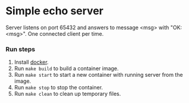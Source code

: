 # Simple echo server

Server listens on port 65432 and answers to message \<msg\> with "OK: \<msg\>". One connected client per time.

### Run steps

1. Install [docker](https://www.docker.com/).
2. Run `make build` to build a container image.
3. Run `make start` to start a new container with running server from the image.
4. Run `make stop` to stop the container.
5. Run `make clean` to clean up temporary files.

